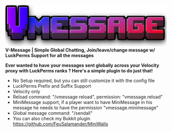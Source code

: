 ![](https://github.com/FeuSalamander/Vmessage/blob/main/src/main/resources/Vmessage.PNG?raw=true)
**V-Message | Simple Global Chatting, Join/leave/change message w/ LuckPerms Support for all the messages**

**Ever wanted to have your messages sent globally across your Velocity proxy with LuckPerms ranks ? Here's a simple plugin to do just that!**

- No Setup required, but you can still customize it with the config file
- LuckPerms Prefix and Suffix Support
- Velocity only
- Reload command: "/vmessage reload", permission: "vmessage.reload"
- MiniMessage support, if a player want to have MiniMessage in his message he needs to have the permission "vmessage.minimessage"
- Global message command: "/sendall"
- You can also check my Bukkit plugin https://github.com/FeuSalamander/MiniWalls
